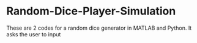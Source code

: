 # Random-Dice-Player-Simulation
These are 2 codes for a random dice generator in MATLAB and Python. It asks the user to input
